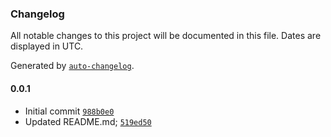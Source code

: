 ### Changelog

All notable changes to this project will be documented in this file. Dates are displayed in UTC.

Generated by [`auto-changelog`](https://github.com/CookPete/auto-changelog).

#### 0.0.1

- Initial commit [`988b0e0`](https://github.com/DigitalBrainJS/antifreeze2/commit/988b0e0b5fe520a7b7e3c7a52896fc5408f18c33)
- Updated README.md; [`519ed50`](https://github.com/DigitalBrainJS/antifreeze2/commit/519ed50b279e758697423eb5b8e47b83d34fd451)
